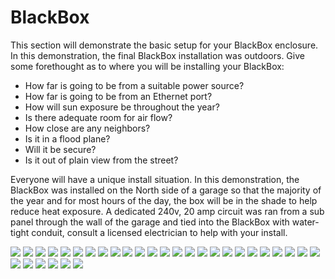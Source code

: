 # BlackBox
This section will demonstrate the basic setup for your BlackBox enclosure. In this demonstration, the final BlackBox installation was outdoors. Give some forethought as to where you will be installing your BlackBox:

- How far is going to be from a suitable power source?
- How far is going to be from an Ethernet port?
- How will sun exposure be throughout the year?
- Is there adequate room for air flow?
- How close are any neighbors?
- Is it in a flood plane?
- Will it be secure?
- Is it out of plain view from the street?

Everyone will have a unique install situation. In this demonstration, the BlackBox was installed on the North side of a garage so that the majority of the year and for most hours of the day, the box will be in the shade to help reduce heat exposure. A dedicated 240v, 20 amp circuit was ran from a sub panel through the wall of the garage and tied into the BlackBox with water-tight conduit, consult a licensed electrician to help with your install.  

![](assets/BB21.jpg)
![](assets/BB27.jpg)
![](assets/BB28.jpg)
![](assets/BB29.jpg)
![](assets/BB30.jpg)
![](assets/BB31.jpg)
![](assets/BB32.jpg)
![](assets/BB33.jpg)
![](assets/BB34.jpg)
![](assets/BB35.jpg)
![](assets/BB36.jpg)
![](assets/BB37.jpg)
![](assets/BB38.jpg)
![](assets/BB39.jpg)
![](assets/BB40.jpg)
![](assets/BB41.jpg)
![](assets/BB42.jpg)
![](assets/BB43.jpg)
![](assets/BB44.jpg)
![](assets/BB45.jpg)
![](assets/BB46.jpg)
![](assets/BB47.jpg)
![](assets/BB48.jpg)
![](assets/BB49.jpg)
![](assets/BB50.jpg)
![](assets/BB51.jpg)
![](assets/BB52.jpg)
![](assets/BB53.jpg)
![](assets/BB54.jpg)
![](assets/BB55.jpg)
![](assets/BB56.jpg)
